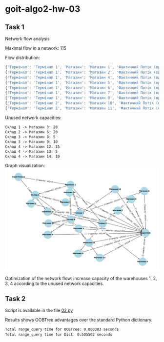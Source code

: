 # goit-algo2-hw-03

## Task 1

Network flow analysis

Maximal flow in a network: 115

Flow distribution:

```js
{'Термінал': 'Термінал 1', 'Магазин': 'Магазин 1', 'Фактичний Потік (одиниць)': 15}
{'Термінал': 'Термінал 1', 'Магазин': 'Магазин 2', 'Фактичний Потік (одиниць)': 10}
{'Термінал': 'Термінал 1', 'Магазин': 'Магазин 4', 'Фактичний Потік (одиниць)': 15}
{'Термінал': 'Термінал 1', 'Магазин': 'Магазин 5', 'Фактичний Потік (одиниць)': 10}
{'Термінал': 'Термінал 1', 'Магазин': 'Магазин 6', 'Фактичний Потік (одиниць)': 5}
{'Термінал': 'Термінал 1', 'Магазин': 'Магазин 7', 'Фактичний Потік (одиниць)': 15}
{'Термінал': 'Термінал 1', 'Магазин': 'Магазин 8', 'Фактичний Потік (одиниць)': 10}
{'Термінал': 'Термінал 2', 'Магазин': 'Магазин 10', 'Фактичний Потік (одиниць)': 20}
{'Термінал': 'Термінал 2', 'Магазин': 'Магазин 11', 'Фактичний Потік (одиниць)': 10}
```

Unused network capacities:

```
Склад 1 -> Магазин 3: 20
Склад 2 -> Магазин 6: 20
Склад 3 -> Магазин 8: 5
Склад 3 -> Магазин 9: 10
Склад 4 -> Магазин 12: 15
Склад 4 -> Магазин 13: 5
Склад 4 -> Магазин 14: 10
```

Graph visualization:
![alt text](netflow_01.png)

Optimization of the network flow: increase capacity of the warehouses 1, 2, 3, 4 according to the unused network capacities.

## Task 2

Script is available in the file [02.py](./02.py)

Results shows OOBTree advantages over the standard Python dictionary.

```bash
Total range_query time for OOBTree: 0.000303 seconds
Total range_query time for Dict: 0.505502 seconds
```

